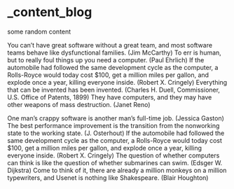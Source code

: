 # _content_blog
some random content

You can’t have great software without a great team, and most software teams behave like dysfunctional families. (Jim McCarthy) To err is human, but to really foul things up you need a computer. (Paul Ehrlich) If the automobile had followed the same development cycle as the computer, a Rolls-Royce would today cost $100, get a million miles per gallon, and explode once a year, killing everyone inside. (Robert X. Cringely) Everything that can be invented has been invented. (Charles H. Duell, Commissioner, U.S. Office of Patents, 1899) They have computers, and they may have other weapons of mass destruction. (Janet Reno)

One man’s crappy software is another man’s full-time job. (Jessica Gaston) The best performance improvement is the transition from the nonworking state to the working state. (J. Osterhout) If the automobile had followed the same development cycle as the computer, a Rolls-Royce would today cost $100, get a million miles per gallon, and explode once a year, killing everyone inside. (Robert X. Cringely) The question of whether computers can think is like the question of whether submarines can swim. (Edsger W. Dijkstra) Come to think of it, there are already a million monkeys on a million typewriters, and Usenet is nothing like Shakespeare. (Blair Houghton)

